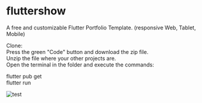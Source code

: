 # fluttershow

A free and customizable Flutter Portfolio Template. (responsive Web, Tablet, Mobile)

Clone:   
Press the green "Code" button and download the zip file.   
Unzip the file where your other projects are.   
Open the terminal in the folder and execute the commands:   

flutter pub get  
flutter run 

![test](https://user-images.githubusercontent.com/45995741/188281745-9e7747e9-027a-4e2e-b7d4-77ab59cfef56.png)
